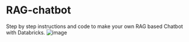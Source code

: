 # RAG-chatbot
Step by step instructions and code to make your own RAG based Chatbot with Databricks.
![image](https://github.com/user-attachments/assets/b4f69002-5b40-4570-8cf8-a395297e5dba)
